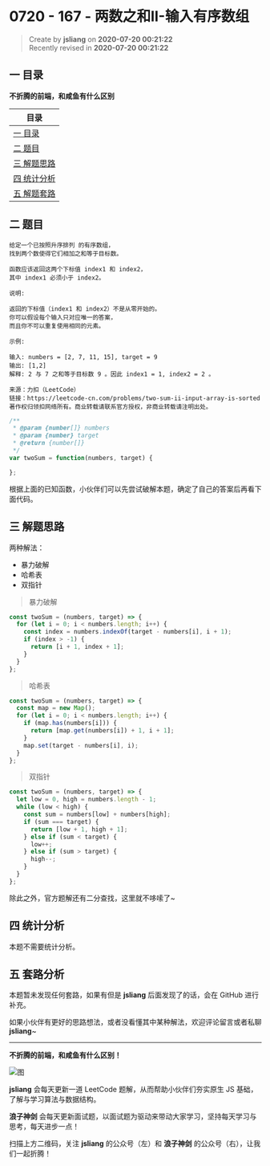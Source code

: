 0720 - 167 - 两数之和II-输入有序数组
===

> Create by **jsliang** on **2020-07-20 00:21:22**  
> Recently revised in **2020-07-20 00:21:22**  

## 一 目录

**不折腾的前端，和咸鱼有什么区别**

| 目录 |
| --- |
| [一 目录](#chapter-one) |
| [二 题目](#chapter-two) |
| [三 解题思路](#chapter-three) |
| [四 统计分析](#chapter-four) |
| [五 解题套路](#chapter-five) |

## 二 题目



```
给定一个已按照升序排列 的有序数组，
找到两个数使得它们相加之和等于目标数。

函数应该返回这两个下标值 index1 和 index2，
其中 index1 必须小于 index2。

说明:

返回的下标值（index1 和 index2）不是从零开始的。
你可以假设每个输入只对应唯一的答案，
而且你不可以重复使用相同的元素。

示例:

输入: numbers = [2, 7, 11, 15], target = 9
输出: [1,2]
解释: 2 与 7 之和等于目标数 9 。因此 index1 = 1, index2 = 2 。

来源：力扣（LeetCode）
链接：https://leetcode-cn.com/problems/two-sum-ii-input-array-is-sorted
著作权归领扣网络所有。商业转载请联系官方授权，非商业转载请注明出处。
```

```js
/**
 * @param {number[]} numbers
 * @param {number} target
 * @return {number[]}
 */
var twoSum = function(numbers, target) {

};
```

根据上面的已知函数，小伙伴们可以先尝试破解本题，确定了自己的答案后再看下面代码。

## 三 解题思路



两种解法：

* 暴力破解
* 哈希表
* 双指针

> 暴力破解

```js
const twoSum = (numbers, target) => {
  for (let i = 0; i < numbers.length; i++) {
    const index = numbers.indexOf(target - numbers[i], i + 1);
    if (index > -1) {
      return [i + 1, index + 1];
    }
  }
};
```

> 哈希表

```js
const twoSum = (numbers, target) => {
  const map = new Map();
  for (let i = 0; i < numbers.length; i++) {
    if (map.has(numbers[i])) {
      return [map.get(numbers[i]) + 1, i + 1];
    }
    map.set(target - numbers[i], i);
  }
};
```

> 双指针

```js
const twoSum = (numbers, target) => {
  let low = 0, high = numbers.length - 1;
  while (low < high) {
    const sum = numbers[low] + numbers[high];
    if (sum === target) {
      return [low + 1, high + 1];
    } else if (sum < target) {
      low++;
    } else if (sum > target) {
      high--;
    }
  }
};
```

除此之外，官方题解还有二分查找，这里就不哆嗦了~

## 四 统计分析



本题不需要统计分析。

## 五 套路分析



本题暂未发现任何套路，如果有但是 **jsliang** 后面发现了的话，会在 GitHub 进行补充。

如果小伙伴有更好的思路想法，或者没看懂其中某种解法，欢迎评论留言或者私聊 **jsliang**~

---

**不折腾的前端，和咸鱼有什么区别！**

![图](https://github.com/LiangJunrong/document-library/blob/master/public-repertory/img/z-index-small.png?raw=true)

**jsliang** 会每天更新一道 LeetCode 题解，从而帮助小伙伴们夯实原生 JS 基础，了解与学习算法与数据结构。

**浪子神剑** 会每天更新面试题，以面试题为驱动来带动大家学习，坚持每天学习与思考，每天进步一点！

扫描上方二维码，关注 **jsliang** 的公众号（左）和 **浪子神剑** 的公众号（右），让我们一起折腾！

